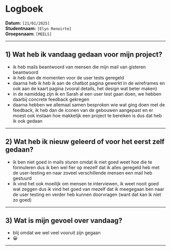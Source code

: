 # Logboek

**Datum:** `[21/01/2025]`  
**Studentnaam:** `[Elyn Renoirte]`  
**Groepsnaam:** `[MEELS]`

---

## 1) Wat heb ik vandaag gedaan voor mijn project?
- ik heb mails beantwoord van mensen die mijn mail van gisteren beantwoord
- ik heb dan de momenten voor de user tests geregeld
- daarna heb ik heb ik aan de chatbot pagina gewerkt in de wireframes en ook aan de kaart pagina (vooral details, het design wat beter maken)
- in de namiddag zijn ik en Sarah al een user test gaan doen, we hebben daarbij concrete feedback gekregen
- daarna hebben we allemaal samen besproken wie wat ging doen met de feedback, ik heb dan de iconen van de gebouwen aangepast en er moest ook instaan hoe makkelijk een project te bereiken is dus dat heb ik ook gedaan
---

## 2) Wat heb ik nieuw geleerd of voor het eerst zelf gedaan?
- ik ben niet goed in mails sturen omdat ik niet goed weet hoe die te formuleren dus ik ben wel fier op mezelf dat ik alles geregeld heb met de user-testing en naar zoveel verschillende mensen een mail heb gestuurd
- ik vind het ook moeilijk om mensen te interviewen, ik weet nooit goed wat zeggen dus ik vind het goed van mezelf dat ik meegegaan ben naar de user testing en verder heb kunnen doorvragen (want dat kan ik niet zo goed)
---

## 3) Wat is mijn gevoel over vandaag?
- blij omdat we wel veel vooruit zijn gegaan 
- 😀

---